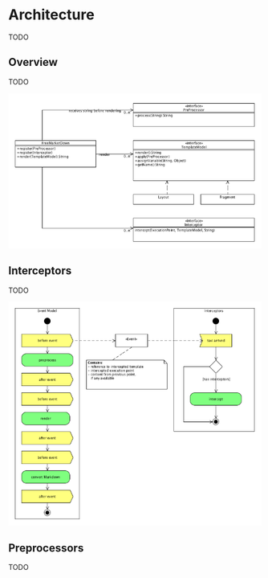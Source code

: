 # Architecture

TODO

## Overview

TODO

<img src="uml/overview.png"/>

## Interceptors

TODO

<img src="uml/event_model.png"/>

## Preprocessors

TODO